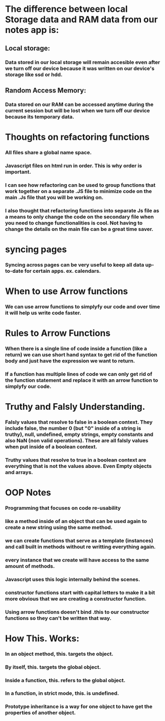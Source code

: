 # The difference between local Storage data and RAM data from our notes app is:

## Local storage:

### Data stored in our local storage will remain accesible even after we turn off our device because it was written on our device's storage like ssd or hdd.

## Random Access Memory:

### Data stored on our RAM can be accessed anytime during the current session but will be lost when we turn off our device because its temporary data.

# Thoughts on refactoring functions

### All files share a global name space.

### Javascript files on html run in order. This is why order is important.

### I can see how refactoring can be used to group functions that work together on a separate .JS file to minimize code on the main .Js file that you will be working on.

### I also thought that refactoring functions into separate Js file as a means to only change the code on the secondary file when you need to change functionalities is cool. Not having to change the details on the main file can be a great time saver.

# syncing pages

### Syncing across pages can be very useful to keep all data up-to-date for certain apps. ex. calendars.

# When to use Arrow functions

### We can use arrow functions to simplyfy our code and over time it will help us write code faster.

# Rules to Arrow Functions

### When there is a single line of code inside a function (like a return) we can use short hand syntax to get rid of the function body and just have the expression we want to return.

### If a function has multiple lines of code we can only get rid of the function statement and replace it with an arrow function to simplyfy our code.

# Truthy and Falsly Understanding.

### Falsly values that resolve to false in a boolean context. They include false, the number 0 (but "0" inside of a string is truthy), null, undefined, empty strings, empty constants and also NaN (non valid operations). These are all falsly values when put inside of a boolean context.

### Truthy values that resolve to true in a boolean context are everything that is not the values above. Even Empty objects and arrays.

# OOP Notes

### Programming that focuses on code re-usability

### like a method inside of an object that can be used again to create a new string using the same method.

### we can create functions that serve as a template (instances) and call built in methods without re writting everything again. 

### every instance that we create will have access to the same amount of methods.

### Javascript uses this logic internally behind the scenes.

### constructor functions start with capital letters to make it a bit more obvious that we are creating a constructor function.

### Using arrow functions doesn't bind .this to our constructor functions so they can't be written that way.

# How This. Works:

### In an object method, this. targets the object.
### By itself, this. targets the global object.
### Inside a function, this. refers to the global object.
### In a function, in strict mode, this. is undefined.

### Prototype inheritance is a way for one object to have get the properties of another object.


